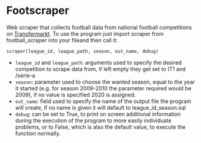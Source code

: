 # Footscraper
Web scraper that collects football data from national football competitions on [Transfermarkt](www.transfermarkt.com).
To use the program just import scraper from football_scraper into your fileand then call it:

`scraper(league_id, league_path, season, out_name, debug)`

- `league_id` and `league_path`: arguments used to specify the desired competition to scrape data from, if left empty they get set to IT1 and /serie-a
- `season`: parameter used to choose the wanted season, equal to the year it started (e.g. for season 2009-2010 the parameter required would be 2009), if no value is specified 2020 is assigned.
- `out_name`: field used to specify the name of the output file the program will create, if no name is given it will default to league_id_season.sql
- `debug`: can be set to True, to print on screen additional information during the execution of the program to more easily individuate problems, or to False, which is also the default value, to execute the function normally.
